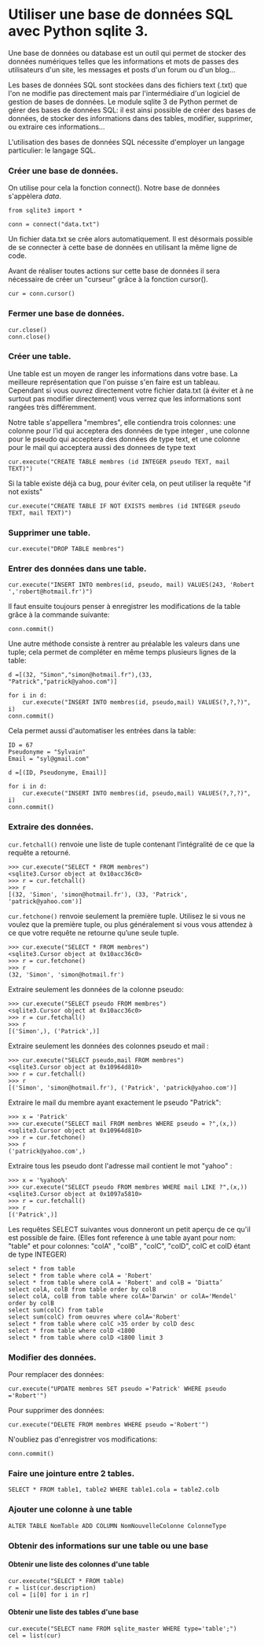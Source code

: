 # Utiliser une base de données SQL avec Python sqlite 3.  

Une base de données ou database est un outil qui permet de stocker des données numériques telles que les informations et mots de passes des utilisateurs d'un site, les messages et posts d'un forum ou d'un blog...

Les bases de données SQL sont stockées dans des fichiers text (.txt) que l'on ne modifie pas directement mais par l'intermédiaire d'un logiciel de gestion de bases de données. Le module sqlite 3 de Python permet de gérer des bases de données SQL: il est ainsi possible de créer des bases de données, de stocker des informations dans des tables, modifier, supprimer, ou extraire ces informations...

L'utilisation des bases de données SQL nécessite d'employer un langage particulier: le langage SQL.  

### Créer une base de données.  

On utilise pour cela la fonction connect(). Notre base de données s'appèlera *data*.  

    from sqlite3 import *
    
    conn = connect("data.txt")
  
Un fichier data.txt se crée alors automatiquement.
Il est désormais possible de se connecter à cette base de données en utilisant la même ligne de code.

Avant de réaliser toutes actions sur cette base de données il sera nécessaire de créer un "curseur" grâce à la fonction cursor().

    cur = conn.cursor()
  
### Fermer une base de données.  

    cur.close()
    conn.close()

### Créer une table.  

Une table est un moyen de ranger les informations dans votre base. La meilleure représentation que l'on puisse s'en faire est un tableau. Cependant si vous ouvrez directement votre fichier data.txt (à éviter et à ne surtout pas modifier directement) vous verrez que les informations sont rangées très différemment.

Notre table s'appellera "membres", elle contiendra trois colonnes: une colonne pour l’id qui acceptera des données de type integer , une colonne pour le pseudo qui acceptera des données de type text, et une colonne pour le mail qui acceptera aussi des donnees de type text
   
    cur.execute("CREATE TABLE membres (id INTEGER pseudo TEXT, mail TEXT)") 
   
Si la table existe déjà ca bug, pour éviter cela, on peut utiliser la requête "if not exists"

    cur.execute("CREATE TABLE IF NOT EXISTS membres (id INTEGER pseudo TEXT, mail TEXT)") 
   
### Supprimer une table.  

    cur.execute("DROP TABLE membres")
   
### Entrer des données dans une table.  

    cur.execute("INSERT INTO membres(id, pseudo, mail) VALUES(243, 'Robert ','robert@hotmail.fr')")
   
Il faut ensuite toujours penser à enregistrer les modifications de la table grâce à la commande suivante:

    conn.commit()
   
   
Une autre méthode consiste à rentrer au préalable les valeurs dans une tuple; cela permet de compléter en même temps plusieurs lignes de la table:  

    d =[(32, "Simon","simon@hotmail.fr"),(33, "Patrick","patrick@yahoo.com")]
		
	for i in d:
		cur.execute("INSERT INTO membres(id, pseudo,mail) VALUES(?,?,?)", i)
	conn.commit()

Cela permet aussi d'automatiser les entrées dans la table:

    ID = 67
    Pseudonyme = "Sylvain"
    Email = "syl@gmail.com"
    
    d =[(ID, Pseudonyme, Email)]
		
	for i in d:
		cur.execute("INSERT INTO membres(id, pseudo,mail) VALUES(?,?,?)", i)
	conn.commit()

### Extraire des données.  

`cur.fetchall()` renvoie une liste de tuple contenant l’intégralité de ce que la requête a retourné.

    >>> cur.execute("SELECT * FROM membres") 
	<sqlite3.Cursor object at 0x10acc36c0>
	>>> r = cur.fetchall()
	>>> r
	[(32, 'Simon', 'simon@hotmail.fr'), (33, 'Patrick', 'patrick@yahoo.com')]


`cur.fetchone()` renvoie seulement la première tuple. Utilisez le si vous ne voulez que la première tuple, ou plus généralement si vous vous attendez à ce que votre requête ne retourne qu’une seule tuple.

	>>> cur.execute("SELECT * FROM membres") 
	<sqlite3.Cursor object at 0x10acc36c0>
	>>> r = cur.fetchone()
	>>> r
	(32, 'Simon', 'simon@hotmail.fr')
  

Extraire seulement les données de la colonne pseudo:

    >>> cur.execute("SELECT pseudo FROM membres")
	<sqlite3.Cursor object at 0x10acc36c0>
	>>> r = cur.fetchall()
	>>> r
	[('Simon',), ('Patrick',)]

Extraire seulement les données des colonnes pseudo et mail :

    >>> cur.execute("SELECT pseudo,mail FROM membres")
	<sqlite3.Cursor object at 0x10964d810>
	>>> r = cur.fetchall()
	>>> r
	[('Simon', 'simon@hotmail.fr'), ('Patrick', 'patrick@yahoo.com')]
  
Extraire le mail du membre ayant exactement le pseudo "Patrick":

    >>> x = 'Patrick'
	>>> cur.execute("SELECT mail FROM membres WHERE pseudo = ?",(x,))
	<sqlite3.Cursor object at 0x10964d810>
	>>> r = cur.fetchone()
	>>> r
	('patrick@yahoo.com',)

Extraire tous les pseudo dont l'adresse mail contient le mot "yahoo" :

    >>> x = '%yahoo%'
	>>> cur.execute("SELECT pseudo FROM membres WHERE mail LIKE ?",(x,))
	<sqlite3.Cursor object at 0x1097a5810>
	>>> r = cur.fetchall()
	>>> r
	[('Patrick',)]

Les requêtes SELECT suivantes vous donneront un petit aperçu de ce qu'il est possible de faire. (Elles font reference à une table ayant pour nom: "table" et pour colonnes: "colA" , "colB" , "colC", "colD", colC et colD étant de type INTEGER)

    select * from table
    select * from table where colA = 'Robert'
    select * from table where colA = 'Robert' and colB = ‘Diatta’
    select colA, colB from table order by colB
    select colA, colB from table where colA='Darwin' or colA='Mendel' order by colB
    select sum(colC) from table
    select sum(colC) from oeuvres where colA='Robert' 
    select * from table where colC >35 order by colD desc 
    select * from table where colD <1800
    select * from table where colD <1800 limit 3


### Modifier des données.  

Pour remplacer des données:  

    cur.execute("UPDATE membres SET pseudo ='Patrick' WHERE pseudo ='Robert'")
   
Pour supprimer des données:

    cur.execute("DELETE FROM membres WHERE pseudo ='Robert'")
   
N'oubliez pas d'enregistrer vos modifications:

    conn.commit()
   
 
### Faire une jointure entre 2 tables.     

    SELECT * FROM table1, table2 WHERE table1.cola = table2.colb
   
   
### Ajouter une colonne à une table

    ALTER TABLE NomTable ADD COLUMN NomNouvelleColonne ColonneType
   
   
### Obtenir des informations sur une table ou une base
 
#### Obtenir une liste des colonnes d'une table

	cur.execute("SELECT * FROM table)
	r = list(cur.description) 
	col = [i[0] for i in r]

#### Obtenir une liste des tables d'une base

	cur.execute("SELECT name FROM sqlite_master WHERE type='table';")
	cel = list(cur)